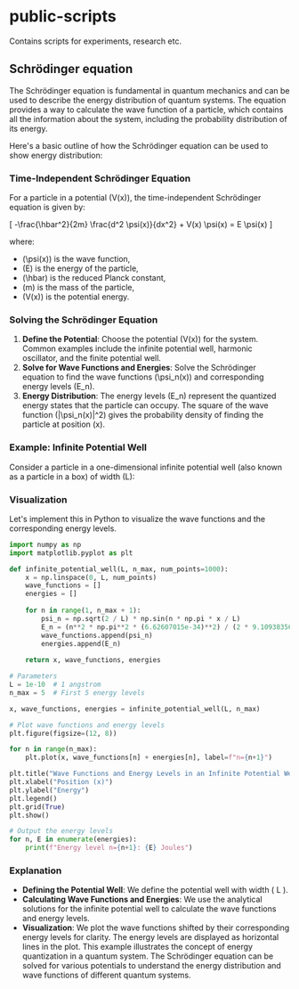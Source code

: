 # public-scripts
Contains scripts for experiments, research etc.

## Schrödinger equation
The Schrödinger equation is fundamental in quantum mechanics and can be used to describe the energy distribution of quantum systems. The equation provides a way to calculate the wave function of a particle, which contains all the information about the system, including the probability distribution of its energy.

Here's a basic outline of how the Schrödinger equation can be used to show energy distribution:

### Time-Independent Schrödinger Equation
For a particle in a potential \(V(x)\), the time-independent Schrödinger equation is given by:

\[
-\frac{\hbar^2}{2m} \frac{d^2 \psi(x)}{dx^2} + V(x) \psi(x) = E \psi(x)
\]

where:
- \(\psi(x)\) is the wave function,
- \(E\) is the energy of the particle,
- \(\hbar\) is the reduced Planck constant,
- \(m\) is the mass of the particle,
- \(V(x)\) is the potential energy.

### Solving the Schrödinger Equation
1. **Define the Potential**: Choose the potential \(V(x)\) for the system. Common examples include the infinite potential well, harmonic oscillator, and the finite potential well.
2. **Solve for Wave Functions and Energies**: Solve the Schrödinger equation to find the wave functions \(\psi_n(x)\) and corresponding energy levels \(E_n\).
3. **Energy Distribution**: The energy levels \(E_n\) represent the quantized energy states that the particle can occupy. The square of the wave function \(|\psi_n(x)|^2\) gives the probability density of finding the particle at position \(x\).

### Example: Infinite Potential Well
Consider a particle in a one-dimensional infinite potential well (also known as a particle in a box) of width \(L\):

### Visualization
Let's implement this in Python to visualize the wave functions and the corresponding energy levels.
```python
import numpy as np
import matplotlib.pyplot as plt

def infinite_potential_well(L, n_max, num_points=1000):
    x = np.linspace(0, L, num_points)
    wave_functions = []
    energies = []
    
    for n in range(1, n_max + 1):
        psi_n = np.sqrt(2 / L) * np.sin(n * np.pi * x / L)
        E_n = (n**2 * np.pi**2 * (6.62607015e-34)**2) / (2 * 9.10938356e-31 * L**2)
        wave_functions.append(psi_n)
        energies.append(E_n)
    
    return x, wave_functions, energies

# Parameters
L = 1e-10  # 1 angstrom
n_max = 5  # First 5 energy levels

x, wave_functions, energies = infinite_potential_well(L, n_max)

# Plot wave functions and energy levels
plt.figure(figsize=(12, 8))

for n in range(n_max):
    plt.plot(x, wave_functions[n] + energies[n], label=f"n={n+1}")

plt.title("Wave Functions and Energy Levels in an Infinite Potential Well")
plt.xlabel("Position (x)")
plt.ylabel("Energy")
plt.legend()
plt.grid(True)
plt.show()

# Output the energy levels
for n, E in enumerate(energies):
    print(f"Energy level n={n+1}: {E} Joules")
```
### Explanation
- **Defining the Potential Well**: We define the potential well with width \( L \).
- **Calculating Wave Functions and Energies**: We use the analytical solutions for the infinite potential well to calculate the wave functions and energy levels.
- **Visualization**: We plot the wave functions shifted by their corresponding energy levels for clarity. The energy levels are displayed as horizontal lines in the plot.
This example illustrates the concept of energy quantization in a quantum system. The Schrödinger equation can be solved for various potentials to understand the energy distribution and wave functions of different quantum systems.
